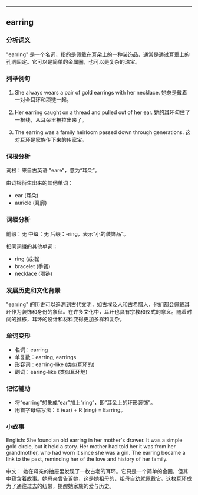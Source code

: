 
---------------
## earring
### 分析词义
"earring" 是一个名词，指的是佩戴在耳朵上的一种装饰品，通常是通过耳垂上的孔洞固定。它可以是简单的金属圈，也可以是复杂的珠宝。

### 列举例句
1. She always wears a pair of gold earrings with her necklace.
   她总是戴着一对金耳环和项链一起。

2. Her earring caught on a thread and pulled out of her ear.
   她的耳环勾住了一根线，从耳朵里被拉出来了。

3. The earring was a family heirloom passed down through generations.
   这对耳环是家族传下来的传家宝。

### 词根分析
词根：来自古英语 "eare"，意为“耳朵”。

由词根衍生出来的其他单词：
- ear (耳朵)
- auricle (耳廓)

### 词缀分析
前缀：无
中缀：无
后缀：-ring，表示“小的装饰品”。

相同词缀的其他单词：
- ring (戒指)
- bracelet (手镯)
- necklace (项链)

### 发展历史和文化背景
"earring" 的历史可以追溯到古代文明，如古埃及人和古希腊人，他们都会佩戴耳环作为装饰和身份的象征。在许多文化中，耳环也具有宗教和仪式的意义。随着时间的推移，耳环的设计和材料变得更加多样和复杂。

### 单词变形
- 名词：earring
- 单复数：earring, earrings
- 形容词：earring-like (类似耳环的)
- 副词：earing-like (类似耳环地)

### 记忆辅助
- 将“earring”想象成“ear”加上“ring”，即“耳朵上的环形装饰”。
- 用首字母缩写法：E (ear) + R (ring) = Earring。

### 小故事
English:
She found an old earring in her mother's drawer. It was a simple gold circle, but it held a story. Her mother had told her it was from her grandmother, who had worn it since she was a girl. The earring became a link to the past, reminding her of the love and history of her family.

中文：
她在母亲的抽屉里发现了一枚古老的耳环。它只是一个简单的金圈，但其中蕴含着故事。她母亲曾告诉她，这是她祖母的，祖母自幼就佩戴它。这枚耳环成为了通往过去的纽带，提醒她家族的爱与历史。

